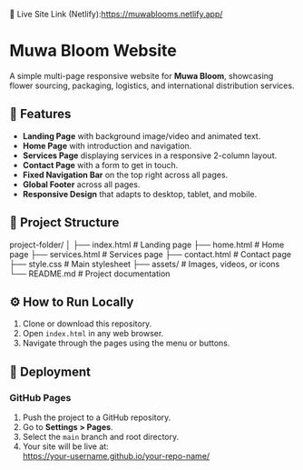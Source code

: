 🔗 Live Site Link (Netlify):https://muwablooms.netlify.app/

# Muwa Bloom Website

A simple multi-page responsive website for **Muwa Bloom**, showcasing flower sourcing, packaging, logistics, and international distribution services.

## 🌸 Features
- **Landing Page** with background image/video and animated text.  
- **Home Page** with introduction and navigation.  
- **Services Page** displaying services in a responsive 2-column layout.  
- **Contact Page** with a form to get in touch.  
- **Fixed Navigation Bar** on the top right across all pages.  
- **Global Footer** across all pages.  
- **Responsive Design** that adapts to desktop, tablet, and mobile.  

## 📂 Project Structure
project-folder/
│
├── index.html # Landing page
├── home.html # Home page
├── services.html # Services page
├── contact.html # Contact page
├── style.css # Main stylesheet
├── assets/ # Images, videos, or icons
└── README.md # Project documentation



## ⚙️ How to Run Locally
1. Clone or download this repository.  
2. Open `index.html` in any web browser.  
3. Navigate through the pages using the menu or buttons.  

## 🚀 Deployment

### GitHub Pages
1. Push the project to a GitHub repository.  
2. Go to **Settings > Pages**.  
3. Select the `main` branch and root directory.  
4. Your site will be live at:  
https://your-username.github.io/your-repo-name/


